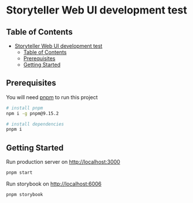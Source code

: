 # Storyteller Web UI development test

## Table of Contents

- [Storyteller Web UI development test](#storyteller-web-ui-development-test)
  - [Table of Contents](#table-of-contents)
  - [Prerequisites](#prerequisites)
  - [Getting Started](#getting-started)

## Prerequisites

You will need [pnpm](https://pnpm.io/) to run this project

```bash
# install pnpm
npm i -g pnpm@9.15.2

# install dependencies
pnpm i
```

## Getting Started

Run production server on [http://localhost:3000](http://localhost:3000)

  ```bash
  pnpm start
  ```

Run storybook on [http://localhost:6006](http://localhost:6006)

  ```bash
  pnpm storybook
  ```
